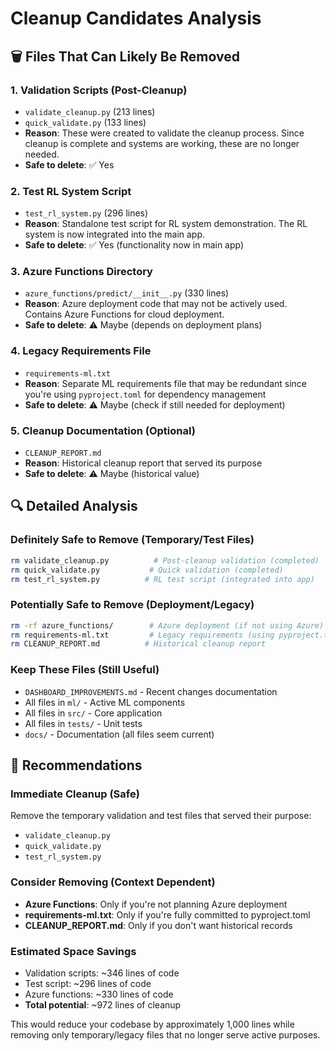 # Cleanup Candidates Analysis

## 🗑️ Files That Can Likely Be Removed

### 1. **Validation Scripts (Post-Cleanup)**
- `validate_cleanup.py` (213 lines)
- `quick_validate.py` (133 lines) 
- **Reason**: These were created to validate the cleanup process. Since cleanup is complete and systems are working, these are no longer needed.
- **Safe to delete**: ✅ Yes

### 2. **Test RL System Script**
- `test_rl_system.py` (296 lines)
- **Reason**: Standalone test script for RL system demonstration. The RL system is now integrated into the main app.
- **Safe to delete**: ✅ Yes (functionality now in main app)

### 3. **Azure Functions Directory**
- `azure_functions/predict/__init__.py` (330 lines)
- **Reason**: Azure deployment code that may not be actively used. Contains Azure Functions for cloud deployment.
- **Safe to delete**: ⚠️ Maybe (depends on deployment plans)

### 4. **Legacy Requirements File**
- `requirements-ml.txt`
- **Reason**: Separate ML requirements file that may be redundant since you're using `pyproject.toml` for dependency management
- **Safe to delete**: ⚠️ Maybe (check if still needed for deployment)

### 5. **Cleanup Documentation (Optional)**
- `CLEANUP_REPORT.md` 
- **Reason**: Historical cleanup report that served its purpose
- **Safe to delete**: ⚠️ Maybe (historical value)

## 🔍 Detailed Analysis

### Definitely Safe to Remove (Temporary/Test Files)
```bash
rm validate_cleanup.py          # Post-cleanup validation (completed)
rm quick_validate.py           # Quick validation (completed) 
rm test_rl_system.py          # RL test script (integrated into app)
```

### Potentially Safe to Remove (Deployment/Legacy)
```bash
rm -rf azure_functions/        # Azure deployment (if not using Azure)
rm requirements-ml.txt         # Legacy requirements (using pyproject.toml)
rm CLEANUP_REPORT.md          # Historical cleanup report
```

### Keep These Files (Still Useful)
- `DASHBOARD_IMPROVEMENTS.md` - Recent changes documentation
- All files in `ml/` - Active ML components
- All files in `src/` - Core application
- All files in `tests/` - Unit tests
- `docs/` - Documentation (all files seem current)

## 🎯 Recommendations

### **Immediate Cleanup (Safe)**
Remove the temporary validation and test files that served their purpose:
- `validate_cleanup.py` 
- `quick_validate.py`
- `test_rl_system.py`

### **Consider Removing (Context Dependent)**
- **Azure Functions**: Only if you're not planning Azure deployment
- **requirements-ml.txt**: Only if you're fully committed to pyproject.toml
- **CLEANUP_REPORT.md**: Only if you don't want historical records

### **Estimated Space Savings**
- Validation scripts: ~346 lines of code
- Test script: ~296 lines of code
- Azure functions: ~330 lines of code
- **Total potential**: ~972 lines of cleanup

This would reduce your codebase by approximately 1,000 lines while removing only temporary/legacy files that no longer serve active purposes.